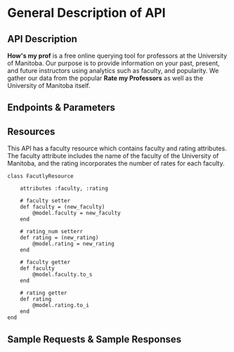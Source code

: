 # General Description of API

## API Description
**How's my prof** is a free online querying tool for professors at the University of Manitoba. Our purpose is to provide information on your past, present, and future instructors using analytics such as faculty, and popularity. We gather our data from the popular **Rate my Professors** as well as the University of Manitoba itself.
## Endpoints & Parameters

## Resources
This API has a faculty resource which contains faculty and rating attributes. The faculty attribute includes the name of the faculty of the University of Manitoba, and the rating incorporates the number of rates for each faculty.

```
class FacutlyResource 
    
    attributes :faculty, :rating
    
    # faculty setter 
    def faculty = (new_faculty)
        @model.faculty = new_faculty
    end
    
    # rating_num setterr
    def rating = (new_rating)
        @model.rating = new_rating
    end
    
    # faculty getter
    def faculty 
        @model.faculty.to_s
    end
    
    # rating getter
    def rating
        @model.rating.to_i
    end
end
```

## Sample Requests & Sample Responses
